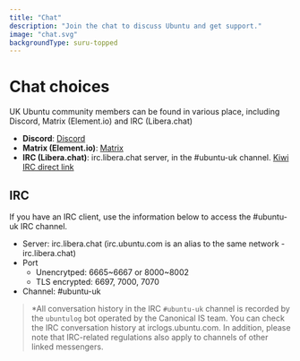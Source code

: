 ```yaml
---
title: "Chat"
description: "Join the chat to discuss Ubuntu and get support."
image: "chat.svg"
backgroundType: suru-topped
---
```


# Chat choices

UK Ubuntu community members can be found in various place, including Discord, Matrix (Element.io) and IRC (Libera.chat) 

- **Discord**: [Discord](https://discord.gg/ubuntu)
- **Matrix (Element.io)**: [Matrix](https://matrix.to/#/#support:ubuntu.com)
- **IRC (Libera.chat)**: irc.libera.chat server, in the #ubuntu-uk channel. [Kiwi IRC direct link](http://kiwiirc.com/client/irc.libera.chat/ubuntu-uk)

## IRC

If you have an IRC client, use the information below to access the #ubuntu-uk IRC  channel.

- Server: irc.libera.chat (irc.ubuntu.com is an alias to the same network - irc.libera.chat)
- Port
  - Unencrytped: 6665~6667 or 8000~8002
  - TLS encrypted: 6697, 7000, 7070
- Channel: #ubuntu-uk


> *All conversation history in the IRC `#ubuntu-uk` channel is recorded by the `ubuntulog` bot operated by the Canonical IS team. You can check the IRC conversation history at irclogs.ubuntu.com. In addition, please note that IRC-related regulations also apply to channels of other linked messengers.
